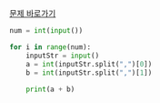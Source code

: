 [문제 바로가기](https://boj.kr/10953)

```python
num = int(input())

for i in range(num):
    inputStr = input()
    a = int(inputStr.split(",")[0])
    b = int(inputStr.split(",")[1])
    
    print(a + b)
```